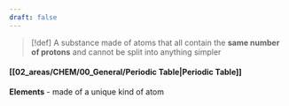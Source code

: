 ```yaml
---
draft: false
---
```


>[!def]  A substance made of atoms that all contain the **same number of protons** and cannot be split into anything simpler

#### [[02_areas/CHEM/00_General/Periodic Table|Periodic Table]]
**Elements** - made of a unique kind of atom